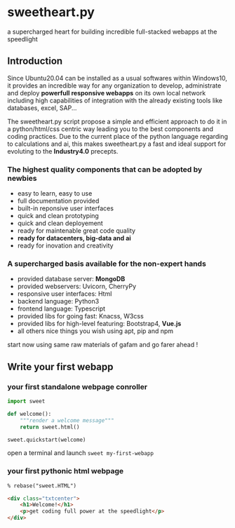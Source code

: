 # sweetheart.py
a supercharged heart for building incredible full-stacked webapps at the speedlight

## Introduction

Since Ubuntu20.04 can be installed as a usual softwares within Windows10, it provides an incredible way for any organization to develop, administrate and deploy **powerfull responsive webapps** on its own local network including high capabilities of integration with the already existing tools like databases, excel, SAP...

The sweetheart.py script propose a simple and efficient approach to do it in a python/html/css centric way leading you to the best components and coding practices. Due to the current place of the python language regarding to calculations and ai, this makes sweetheart.py a fast and ideal support for evoluting to the **Industry4.0** precepts.

### The highest quality components that can be adopted by newbies

- easy to learn, easy to use
- full documentation provided
- built-in reponsive user interfaces
- quick and clean prototyping
- quick and clean deployement
- ready for maintenable great code quality
- **ready for datacenters, big-data and ai**
- ready for inovation and creativity

### A supercharged basis available for the non-expert hands

- provided database server: **MongoDB**
- provided webservers: Uvicorn, CherryPy
- responsive user interfaces: Html
- backend language: Python3
- frontend language: Typescript
- provided libs for going fast: Knacss, W3css
- provided libs for high-level featuring: Bootstrap4, **Vue.js**
- all others nice things you wish using apt, pip and npm

start now using same raw materials of gafam and go farer ahead !

## Write your first webapp

### your first standalone webpage conroller

```python
import sweet

def welcome():
    """render a welcome message"""
    return sweet.html()

sweet.quickstart(welcome)
```

open a terminal and launch ```sweet my-first-webapp```

### your first pythonic html webpage

``` html
% rebase("sweet.HTML")

<div class="txtcenter">
    <h1>Welcome!</h1>
    <p>get coding full power at the speedlight</p>
</div>
```

